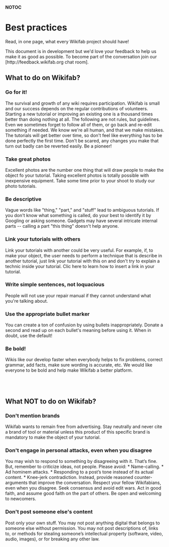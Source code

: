 __NOTOC__
<div class="indispensable-section">
<div class="container">
<h1>Best practices</h1>
<p class="indispensable-subtitle">Read, in one page, what every Wikifab project should have!</p>
<div class="alert alert-info">
This document is in development but we'd love your feedback to help us make it as good as possible. To become part of the conversation join our [http://feedback.wikifab.org chat room]. 
</div>
</div>
</div>
<div class="container">
<div class="row">
<div class="col-md-2 col-sm-0 col-xs-0"></div>
<div class="col-md-8 col-sm-12 col-xs-12">
<h2 class="contribuer-subtitle-first">What to do on Wikifab?</h2>
<h3 class="apprendre-subtitle"><span class="glyphicon glyphicon-ok indisp-icon-ok"></span>Go for it!</h3>
<p>The survival and growth of any wiki requires participation. Wikifab is small and our success depends on the regular contributions of volunteers. Starting a new tutorial or improving an existing one is a thousand times better than doing nothing at all. The following are not rules, but guidelines. Even we sometimes forget to follow all of them, or go back and re-edit something if needed. We know we're all human, and that we make mistakes. The tutorials will get better over time, so don't feel like everything has to be done perfectly the first time. Don't be scared, any changes you make that turn out badly can be reverted easily. Be a pioneer!</p>
<h3 class="apprendre-subtitle"><span class="glyphicon glyphicon-ok indisp-icon-ok"></span>Take great photos</h3>
<p>Excellent photos are the number one thing that will draw people to make the object fo your tutorial. Taking excellent photos is totally possible with inexpensive equipment. Take some time prior to your shoot to study our photo tutorials.</p>
<h3 class="apprendre-subtitle"><span class="glyphicon glyphicon-ok indisp-icon-ok"></span>Be descriptive</h3>
<p>Vague words like "thing," "part," and "stuff" lead to ambiguous tutorials. If you don't know what something is called, do your best to identify it by Googling or asking someone. Gadgets may have several intricate internal parts -- calling a part "this thing" doesn't help anyone.</p>
<h3 class="apprendre-subtitle"><span class="glyphicon glyphicon-ok indisp-icon-ok"></span>Link your tutorials with others</h3>
<p>Link your tutorials with another could be very useful. For example, if, to make your object, the user needs to perform a technique that is describe in another tutorial, just link your tutorial with this on and don't try to explain a technic inside your tutorial. Clic here to learn how to insert a link in your tutorial.</p>
<h3 class="apprendre-subtitle"><span class="glyphicon glyphicon-ok indisp-icon-ok"></span>Write simple sentences, not loquacious</h3>
<p>People will not use your repair manual if they cannot understand what you're talking about.</p>
<h3 class="apprendre-subtitle"><span class="glyphicon glyphicon-ok indisp-icon-ok"></span>Use the appropriate bullet marker</h3>
<p>You can create a ton of confusion by using bullets inappropriately. Donate a second and read up on each bullet's meaning before using it. When in doubt, use the default!</p>
<h3 class="apprendre-subtitle"><span class="glyphicon glyphicon-ok indisp-icon-ok"></span>Be bold!</h3>
<p>Wikis like our develop faster when everybody helps to fix problems, correct grammar, add facts, make sure wording is accurate, etc. We would like everyone to be bold and help make Wikifab a better platform.</p>
<br><br>
<h2 class="contribuer-subtitle">What NOT to do on Wikifab?</h2>
<h3 class="apprendre-subtitle"><span class="glyphicon glyphicon-remove indisp-icon-nok"></span>Don't mention brands</h3>
<p>Wikifab wants to remain free from advertising. Stay neutrally and never cite a brand of tool or material unless this product of this specific brand is mandatory to make the object of your tutorial.</p>
<h3 class="apprendre-subtitle"><span class="glyphicon glyphicon-remove indisp-icon-nok"></span>Don't engage in personal attacks, even when you disagree</h3>
<p>You may wish to respond to something by disagreeing with it. That’s fine. But, remember to criticize ideas, not people. Please avoid:
* Name-calling.
* Ad hominem attacks.
* Responding to a post’s tone instead of its actual content.
* Knee-jerk contradiction.
Instead, provide reasoned counter-arguments that improve the conversation. Respect your fellow Wikifabians, even when you disagree. Seek consensus and avoid edit wars. Act in good faith, and assume good faith on the part of others. Be open and welcoming to newcomers.</p>
<h3 class="apprendre-subtitle"><span class="glyphicon glyphicon-remove indisp-icon-nok"></span>Don't post someone else's content</h3>
<p>Post only your own stuff. You may not post anything digital that belongs to someone else without permission. You may not post descriptions of, links to, or methods for stealing someone’s intellectual property (software, video, audio, images), or for breaking any other law.</p>
</div>
<div class="col-md-2 col-sm-0 col-xs-0"></div>
</div>
</div>
